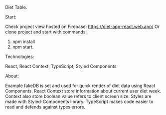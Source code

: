 Diet Table.

Start:

Check project view hosted on Firebase: https://diet-app-react.web.app/
Or clone project and start with commands:

1. npm install
2. npm start.

Technologies:

React, React Context, TypeScript, Styled Components.

About:

Example fakeDB is set and used for quick render of diet data using React Components.
React Context store information about current user diet week.
Context also store boolean value refers to client screen size.
Styles are made with Styled-Components library.
TypeScript makes code easier to read and defends against types errors.
